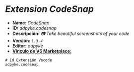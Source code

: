 <!-- Autor: Daniel Benjamin Perez Morales -->
<!-- GitHub: https://github.com/DanielPerezMoralesDev13 -->
<!-- Correo electrónico: danielperezdev@proton.me -->
# ***Extension CodeSnap***

- **Name:** *CodeSnap*
- **ID:** *adpyke.codesnap*
- **Descripción:** *📷 Take beautiful screenshots of your code*
- **Versión:** *`1.3.4`*
- **Editor:** *adpyke*
- **[Vínculo de VS Marketplace:](https://marketplace.visualstudio.com/items?itemName=adpyke.codesnap "https://marketplace.visualstudio.com/items?itemName=adpyke.codesnap")**

```plaintext
# Id Extensión Vscode
adpyke.codesnap
```
